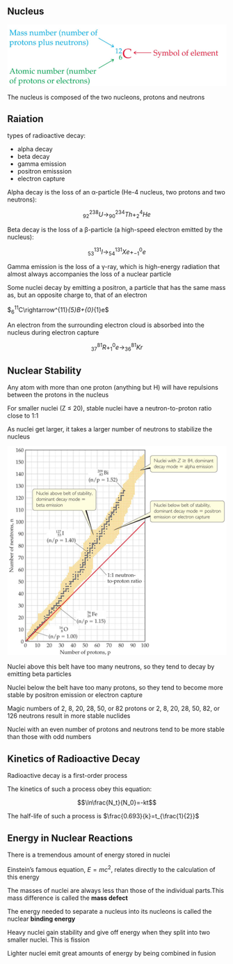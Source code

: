 ## Nucleus
![avatar](img/12.2.1.png)

The nucleus is composed of the two nucleons, protons and neutrons

## Raiation
types of radioactive decay:
+ alpha decay
+ beta decay
+ gamma emission
+ positron emisssion
+ electron capture

Alpha decay is the loss of an α-particle (He-4 nucleus, two protons and two neutrons):

$$^{238}_{92}U\rightarrow^{234}_{90}Th+^{4}_{2}He$$

Beta decay is the loss of a β-particle (a high-speed electron emitted by the nucleus):

$$^{131}_{53}I\rightarrow^{131}_{54}Xe+^{0}_{-1}e$$

Gamma emission is the loss of a γ-ray, which is high-energy radiation that almost always accompanies the loss of a nuclear particle

Some nuclei decay by emitting a positron, a particle that has the same mass as, but an opposite charge to, that of an electron

$$^{11}_{6}$C\rightarrow^{11}_{5}B+{0}_{1}e$

An electron from the surrounding electron cloud is absorbed into the nucleus during electron capture

$$^{81}_{37}R+^{0}_{1}e\rightarrow^{81}_{36}Kr$$

## Nuclear Stability
Any atom with more than one proton (anything but H) will have repulsions between the protons in the nucleus

For smaller nuclei (Z ≤ 20), stable nuclei have a neutron-to-proton ratio close to 1:1

As nuclei get larger, it takes a larger number of neutrons to stabilize the nucleus

![avatar](img/12.2.2.png)

Nuclei above this belt have too many neutrons, so they tend to decay by emitting beta particles

Nuclei below the belt have too many protons, so they tend to become more stable by positron emission or electron capture

Magic numbers of 2, 8, 20, 28, 50, or 82 protons or 2, 8, 20, 28, 50, 82, or 126 neutrons result in more stable nuclides

Nuclei with an even number of protons and neutrons tend to be more stable than those with odd numbers

## Kinetics of Radioactive Decay
Radioactive decay is a first-order process

The kinetics of such a process obey this
equation:

$$\ln\frac{N_t}{N_0}=-kt$$

The half-life of such a process is $\frac{0.693}{k}=t_{\frac{1}{2}}$

## Energy in Nuclear Reactions
There is a tremendous amount of energy stored in nuclei

Einstein’s famous equation, $E = mc^2$, relates directly to the calculation of this energy

The masses of nuclei are always less than those of the individual parts.This mass difference is called the **mass defect**

The energy needed to separate a nucleus into its
nucleons is called the nuclear **binding energy**

Heavy nuclei gain stability and give off energy when they split into two smaller nuclei. This is fission

Lighter nuclei emit great amounts of energy by being combined in fusion